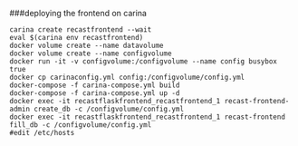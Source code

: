 ###deploying the frontend on carina

    carina create recastfrontend --wait
    eval $(carina env recastfrontend)
    docker volume create --name datavolume
    docker volume create --name configvolume
    docker run -it -v configvolume:/configvolume --name config busybox true
    docker cp carinaconfig.yml config:/configvolume/config.yml
    docker-compose -f carina-compose.yml build
    docker-compose -f carina-compose.yml up -d
    docker exec -it recastflaskfrontend_recastfrontend_1 recast-frontend-admin create_db -c /configvolume/config.yml
    docker exec -it recastflaskfrontend_recastfrontend_1 recast-frontend fill_db -c /configvolume/config.yml
    #edit /etc/hosts
